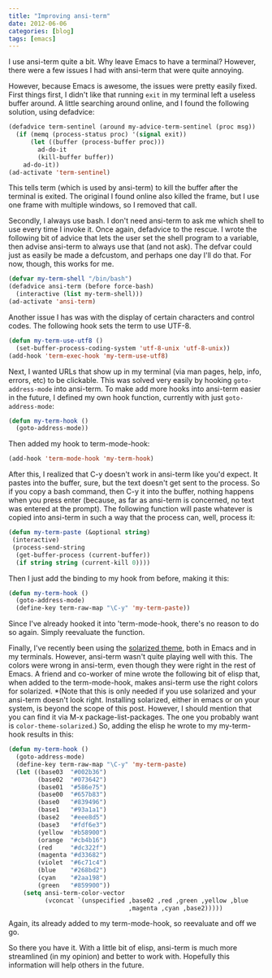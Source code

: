```yaml
---
title: "Improving ansi-term"
date: 2012-06-06
categories: [blog]
tags: [emacs]
---
```

I use ansi-term quite a bit. Why leave Emacs to have a terminal? However, there were a few issues I had with ansi-term that were quite annoying.
<!--more-->
However, because Emacs is awesome, the issues were pretty easily fixed.
First things first, I didn't like that running `exit` in my terminal left a useless buffer around. A little searching around online, and I found the following solution, using defadvice:

```cl
(defadvice term-sentinel (around my-advice-term-sentinel (proc msg))
  (if (memq (process-status proc) '(signal exit))
      (let ((buffer (process-buffer proc)))
        ad-do-it
        (kill-buffer buffer))
    ad-do-it))
(ad-activate 'term-sentinel)
```

This tells term (which is used by ansi-term) to kill the buffer after the terminal is exited. The original I found online also killed the frame, but I use one frame with multiple windows, so I removed that call.

Secondly, I always use bash. I don't need ansi-term to ask me which shell to use every time I invoke it. Once again, defadvice to the rescue. I wrote the following bit of advice that lets the user set the shell program to a variable, then advise ansi-term to always use that (and not ask). The defvar could just as easily be made a defcustom, and perhaps one day I'll do that. For now, though, this works for me.

```cl
(defvar my-term-shell "/bin/bash")
(defadvice ansi-term (before force-bash)
  (interactive (list my-term-shell)))
(ad-activate 'ansi-term)
```

Another issue I has was with the display of certain characters and control codes. The following hook sets the term to use UTF-8.

```cl
(defun my-term-use-utf8 ()
  (set-buffer-process-coding-system 'utf-8-unix 'utf-8-unix))
(add-hook 'term-exec-hook 'my-term-use-utf8)
```

Next, I wanted URLs that show up in my terminal (via man pages, help, info, errors, etc) to be clickable. This was solved very easily by hooking `goto-address-mode` into ansi-term. To make add more hooks into ansi-term easier in the future, I defined my own hook function, currently with just `goto-address-mode`:

```cl
(defun my-term-hook ()
  (goto-address-mode))
```

Then added my hook to term-mode-hook:

```cl
(add-hook 'term-mode-hook 'my-term-hook)
```

After this, I realized that C-y doesn't work in ansi-term like you'd expect. It pastes into the buffer, sure, but the text doesn't get sent to the process. So if you copy a bash command, then C-y it into the buffer, nothing happens when you press enter (because, as far as ansi-term is concerned, no text was entered at the prompt). The following function will paste whatever is copied into ansi-term in such a way that the process can, well, process it:

```cl
(defun my-term-paste (&optional string)
 (interactive)
 (process-send-string
  (get-buffer-process (current-buffer))
  (if string string (current-kill 0))))
```

Then I just add the binding to my hook from before, making it this:

```cl
(defun my-term-hook ()
  (goto-address-mode)
  (define-key term-raw-map "\C-y" 'my-term-paste))
```

Since I've already hooked it into 'term-mode-hook, there's no reason to do so again. Simply reevaluate the function.

Finally, I've recently been using the [solarized theme](http://ethanschoonover.com/solarized), both in Emacs and in my terminals. However, ansi-term wasn't quite playing well with this. The colors were wrong in ansi-term, even though they were right in the rest of Emacs. A friend and co-worker of mine wrote the following bit of elisp that, when added to the term-mode-hook, makes ansi-term use the right colors for solarized. *(Note that this is only needed if you use solarized and your ansi-term doesn't look right. Installing solarized, either in emacs or on your system, is beyond the scope of this post. However, I should mention that you can find it via M-x package-list-packages. The one you probably want is `color-theme-solarized`.) So, adding the elisp he wrote to my my-term-hook results in this:

```cl
(defun my-term-hook ()
  (goto-address-mode)
  (define-key term-raw-map "\C-y" 'my-term-paste)
  (let ((base03  "#002b36")
        (base02  "#073642")
        (base01  "#586e75")
        (base00  "#657b83")
        (base0   "#839496")
        (base1   "#93a1a1")
        (base2   "#eee8d5")
        (base3   "#fdf6e3")
        (yellow  "#b58900")
        (orange  "#cb4b16")
        (red     "#dc322f")
        (magenta "#d33682")
        (violet  "#6c71c4")
        (blue    "#268bd2")
        (cyan    "#2aa198")
        (green   "#859900"))
    (setq ansi-term-color-vector
          (vconcat `(unspecified ,base02 ,red ,green ,yellow ,blue
                                 ,magenta ,cyan ,base2)))))
```

Again, its already added to my term-mode-hook, so reevaluate and off we go.

So there you have it. With a little bit of elisp, ansi-term is much more streamlined (in my opinion) and better to work with. Hopefully this information will help others in the future.
